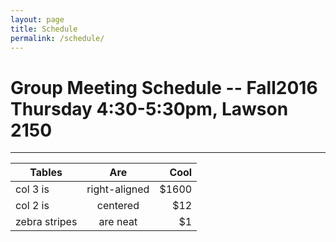 ```yaml
---
layout: page
title: Schedule
permalink: /schedule/
---
```


# Group Meeting Schedule -- Fall2016 Thursday 4:30-5:30pm, Lawson 2150
-----

| Tables        | Are           | Cool  |
| ------------- |:-------------:| -----:|
| col 3 is      | right-aligned | $1600 |
| col 2 is      | centered      |   $12 |
| zebra stripes | are neat      |    $1 |
